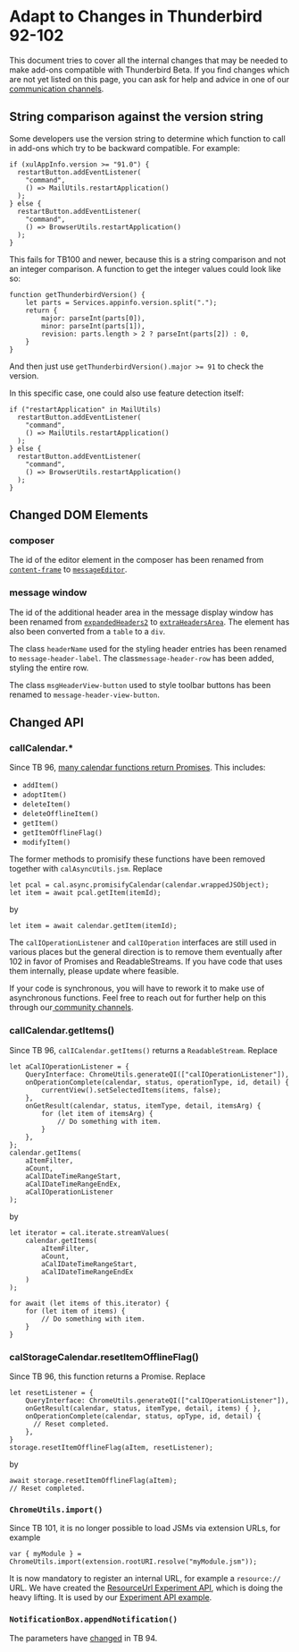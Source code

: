 # Adapt to Changes in Thunderbird 92-102

This document tries to cover all the internal changes that may be needed to make add-ons compatible with Thunderbird Beta. If you find changes which are not yet listed on this page, you can ask for help and advice in one of our [communication channels](https://developer.thunderbird.net/#getting-plugged-into-the-community).

## String comparison against the version string

Some developers use the version string to determine which function to call in add-ons which try to be backward compatible. For example:

```
if (xulAppInfo.version >= "91.0") {
  restartButton.addEventListener(
    "command", 
    () => MailUtils.restartApplication()
  );
} else {
  restartButton.addEventListener(
    "command", 
    () => BrowserUtils.restartApplication()
  );
}
```

This fails for TB100 and newer, because this is a string comparison and not an integer comparison. A function to get the integer values could look like so:

```
function getThunderbirdVersion() {
    let parts = Services.appinfo.version.split(".");
    return {
        major: parseInt(parts[0]),
        minor: parseInt(parts[1]),
        revision: parts.length > 2 ? parseInt(parts[2]) : 0,
    }
}
```

And then just use `getThunderbirdVersion().major >= 91` to check the version.

In this specific case, one could also use feature detection itself:

```
if ("restartApplication" in MailUtils)
  restartButton.addEventListener(
    "command", 
    () => MailUtils.restartApplication()
  );
} else {
  restartButton.addEventListener(
    "command", 
    () => BrowserUtils.restartApplication()
  );
}
```

## Changed DOM Elements

### composer

The id of the editor element in the composer has been renamed from [`content-frame`](https://searchfox.org/comm-esr91/source/mail/components/compose/content/messengercompose.xhtml#2478) to [`messageEditor`](https://searchfox.org/comm-central/rev/36c713a3d0bf0d0ca2208fdf74f8a133d4ed7edd/mail/components/compose/content/messengercompose.xhtml#2460).

### message window

The id of the additional header area in the message display window has been renamed from [`expandedHeaders2`](https://searchfox.org/comm-esr91/source/mail/base/content/msgHdrView.inc.xhtml#268) to [`extraHeadersArea`](https://searchfox.org/comm-central/rev/7e775d6f5ba8334b968619bed2082cd967615a75/mail/base/content/msgHdrView.inc.xhtml#408). The element has also been converted from a `table` to a `div`.

The class `headerName` used for the styling header entries has been renamed to `message-header-label`. The class`message-header-row` has been added, styling the entire row.

The class `msgHeaderView-button` used to style toolbar buttons has been renamed to `message-header-view-button`.

## Changed API

### calICalendar.\*

Since TB 96, [many calendar functions return Promises](https://searchfox.org/comm-central/source/calendar/base/public/calICalendar.idl). This includes:

* `addItem()`
* `adoptItem()`
* `deleteItem()`
* `deleteOfflineItem()`
* `getItem()`
* `getItemOfflineFlag()`
* `modifyItem()`

The former methods to promisify these functions have been removed together with `calAsyncUtils.jsm`. Replace

```
let pcal = cal.async.promisifyCalendar(calendar.wrappedJSObject);
let item = await pcal.getItem(itemId);
```

by

```
let item = await calendar.getItem(itemId);
```

The `calIOperationListener` and `calIOperation` interfaces are still used in various places but the general direction is to remove them eventually after 102 in favor of Promises and ReadableStreams. If you have code that uses them internally, please update where feasible.

If your code is synchronous, you will have to rework it to make use of asynchronous functions. Feel free to reach out for further help on this through our[ community channels](../../community.md).

### calICalendar.getItems()

Since TB 96, `calICalendar.getItems()` returns a `ReadableStream`. Replace

```
let aCalIOperationListener = {
    QueryInterface: ChromeUtils.generateQI(["calIOperationListener"]),
    onOperationComplete(calendar, status, operationType, id, detail) {
        currentView().setSelectedItems(items, false);
    },
    onGetResult(calendar, status, itemType, detail, itemsArg) {
        for (let item of itemsArg) {
            // Do something with item.
        }
    },
};
calendar.getItems(
    aItemFilter,
    aCount,
    aCalIDateTimeRangeStart,
    aCalIDateTimeRangeEndEx,
    aCalIOperationListener
);
```

by

```
let iterator = cal.iterate.streamValues(
    calendar.getItems(
        aItemFilter,
        aCount,
        aCalIDateTimeRangeStart,
        aCalIDateTimeRangeEndEx
    )
);

for await (let items of this.iterator) {
    for (let item of items) {
        // Do something with item.
    }
}
```

### calStorageCalendar.resetItemOfflineFlag()

Since TB 96, this function returns a Promise. Replace

```
let resetListener = {
    QueryInterface: ChromeUtils.generateQI(["calIOperationListener"]),
    onGetResult(calendar, status, itemType, detail, items) { },
    onOperationComplete(calendar, status, opType, id, detail) {
      // Reset completed.
    },
}
storage.resetItemOfflineFlag(aItem, resetListener);
```

by

```
await storage.resetItemOfflineFlag(aItem);
// Reset completed.
```

### `ChromeUtils.import()`

Since TB 101, it is no longer possible to load JSMs via extension URLs, for example

```
var { myModule } = ChromeUtils.import(extension.rootURI.resolve("myModule.jsm"));
```

It is now mandatory to register an internal URL, for example a `resource://` URL. We have created the [ResourceUrl Experiment API](https://github.com/thundernest/addon-developer-support/tree/master/auxiliary-apis/ResourceUrl), which is doing the heavy lifting. It is used by our [Experiment API example](https://github.com/thundernest/sample-extensions/tree/master/experiment).

### `NotificationBox.appendNotification()`

The parameters have [changed](https://searchfox.org/mozilla-central/rev/f8576fec48d866c5f988baaf1fa8d2f8cce2a82f/toolkit/content/widgets/notificationbox.js#78-149) in TB 94.
